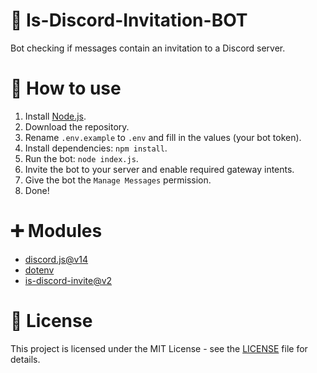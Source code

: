 # 🌿 Is-Discord-Invitation-BOT
Bot checking if messages contain an invitation to a Discord server.

# 🦊 How to use
1. Install [Node.js](https://nodejs.org/en/download).
2. Download the repository.
3. Rename `.env.example` to `.env` and fill in the values (your bot token).
4. Install dependencies: `npm install`.
5. Run the bot: `node index.js`.
6. Invite the bot to your server and enable required gateway intents.
7. Give the bot the `Manage Messages` permission.
8. Done!

# ➕ Modules
- [discord.js@v14](https://www.npmjs.com/package/discord.js)
- [dotenv](https://www.npmjs.com/package/dotenv)
- [is-discord-invite@v2](https://www.npmjs.com/package/is-discord-invite)

# 📄 License
This project is licensed under the MIT License - see the [LICENSE](LICENSE) file for details.